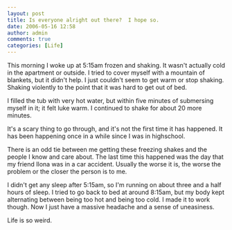 ```yaml
---
layout: post
title: Is everyone alright out there?  I hope so.
date: 2006-05-16 12:58
author: admin
comments: true
categories: [Life]
---
```

This morning I woke up at 5:15am frozen and shaking. It wasn't actually cold in the apartment or outside.  I tried to cover myself with a mountain of blankets, but it didn't help.  I just couldn't seem to get warm or stop shaking.  Shaking violently to the point that it was hard to get out of bed.

I filled the tub with very hot water, but within five minutes of submersing myself in it; it felt luke warm.  I continued to shake for about 20 more minutes.

It's a scary thing to go through, and it's not the first time it has happened.  It has been happening once in a while since I was in highschool.

There is an odd tie between me getting these freezing shakes and the people I know and care about.  The last time this happened was the day that my friend Ilona was in a car accident.  Usually the worse it is, the worse the problem or the closer the person is to me.

I didn't get any sleep after 5:15am, so I'm running on about three and a half hours of sleep.  I tried to go back to bed at around 8:15am, but my body kept alternating between being too hot and being too cold.  I made it to work though.  Now I just have a massive headache and a sense of uneasiness.

Life is so weird.
